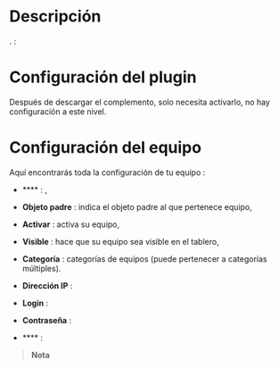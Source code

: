 Descripción 
===========

. 
 :






Configuración del plugin 
=======================

Después de descargar el complemento, solo necesita activarlo,
no hay configuración a este nivel.

Configuración del equipo 
=============================




Aquí encontrarás toda la configuración de tu equipo :

-   **** : ,

-   **Objeto padre** : indica el objeto padre al que pertenece
    equipo,

-   **Activar** : activa su equipo,

-   **Visible** : hace que su equipo sea visible en el tablero,

-   **Categoría** : categorías de equipos (puede pertenecer a
    categorías múltiples).

-   **Dirección IP** : 

-   **Login** : 

-   **Contraseña** : 

-   **** : 

> **Nota**
>
> 
